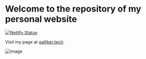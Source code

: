 # Welcome to the repository of my personal website
[![Netlify Status](https://api.netlify.com/api/v1/badges/f6726c28-3e02-4f83-821d-2f7516dc8009/deploy-status)](https://app.netlify.com/sites/musical-salamander-0b1dfa/deploys)

Visit my page at [galliker.tech](https://galliker.tech).

![image](https://github.com/user-attachments/assets/823818d4-3e6a-4bda-bcfe-66d4ece98338)
